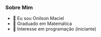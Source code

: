 ### Sobre Mim
- 👋 Eu sou Onilson Maciel
- 👀 Graduado em Matemática
- 🌱 Interesse em programação (iniciante)

